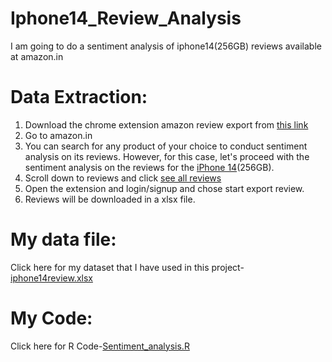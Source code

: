 # Iphone14_Review_Analysis
I am going to do a sentiment analysis of iphone14(256GB) reviews available at amazon.in

# Data Extraction:
1. Download the chrome extension amazon review export from [this link](https://chromewebstore.google.com/detail/amazon-review-export/jilbpmenakjfpjclgjpppnflkiplmhjo?hl=en-US&utm_source=ext_sidebar)<br>
2. Go to amazon.in
3. You can search for any product of your choice to conduct sentiment analysis on its reviews. However, for this case, let's proceed with the sentiment analysis on the reviews for the [iPhone 14](https://www.amazon.in/Apple-iPhone-14-256GB-Starlight/dp/B0BDJS3MRM/ref=sr_1_1?crid=3OCWGJO8PM863&keywords=iphone+14+256+gb&qid=1704892851&s=shoes&sprefix=iphone+14+%2Cshoes%2C923&sr=1-1)(256GB).<br>
4. Scroll down to reviews and click [see all reviews](https://www.amazon.in/Apple-iPhone-14-256GB-Starlight/product-reviews/B0BDJS3MRM/ref=cm_cr_dp_d_show_all_btm?ie=UTF8&reviewerType=all_reviews)<br>
5. Open the extension and login/signup and chose start export review.
6. Reviews will be downloaded in a xlsx file.
 
# My data file:
Click here for my dataset that I have used in this project-[iphone14review.xlsx](https://docs.google.com/spreadsheets/d/1t2Pd8oc0Nurul6dD142XiGFde6Pb_81o57Z_YAJnpaQ/edit#gid=56648548)<br>

# My Code:
Click here for R Code-[Sentiment_analysis.R](https://github.com/AADITYAPRABALCHAWLA/Iphone14_Review_Analysis/blob/main/sentiment_analysis.R)<br>

